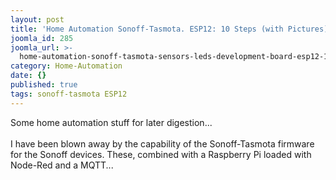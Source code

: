 ```yaml
---
layout: post
title: 'Home Automation Sonoff-Tasmota. ESP12: 10 Steps (with Pictures)'
joomla_id: 285
joomla_url: >-
  home-automation-sonoff-tasmota-sensors-leds-development-board-esp12-10-steps-with-pictures
category: Home-Automation
date: {}
published: true
tags: sonoff-tasmota ESP12
---
```

Some home automation stuff for later digestion...<br />
<br />
I have been blown away by the capability of the Sonoff-Tasmota firmware for the Sonoff devices.  These, combined with a Raspberry Pi loaded with Node-Red and a MQTT...
